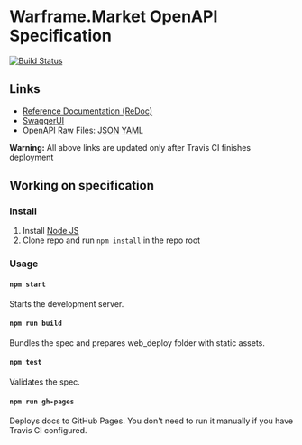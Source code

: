 # Warframe.Market OpenAPI Specification
[![Build Status](https://travis-ci.com/wfcd/market-api-spec.svg?branch=master)](https://travis-ci.com/wfcd/market-api-spec)

## Links

- [Reference Documentation (ReDoc)](https://wfcd.github.io/market-api-spec/)
- [SwaggerUI](https://wfcd.github.io/market-api-spec/swagger-ui/)
- OpenAPI Raw Files: [JSON](https://wfcd.github.io/market-api-spec/openapi.json) [YAML](https://wfcd.github.io/market-api-spec/openapi.yaml)

**Warning:** All above links are updated only after Travis CI finishes deployment

## Working on specification
### Install

1. Install [Node JS](https://nodejs.org/)
2. Clone repo and run `npm install` in the repo root

### Usage

#### `npm start`
Starts the development server.

#### `npm run build`
Bundles the spec and prepares web_deploy folder with static assets.

#### `npm test`
Validates the spec.

#### `npm run gh-pages`
Deploys docs to GitHub Pages. You don't need to run it manually if you have Travis CI configured.
